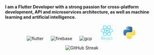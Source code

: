 <h4>I am a Flutter Developer with a strong passion for cross-platform development, API and microservices architecture, as well as machine learning and artificial intelligence.</h4>

<p align="center">

  <img src="https://www.vectorlogo.zone/logos/flutterio/flutterio-icon.svg" alt="flutter" style="width: 50px; height: 50px; margin: 0 10px;">
  
  <img src="https://www.vectorlogo.zone/logos/firebase/firebase-icon.svg" alt="firebase" style="width: 50px; height: 50px; margin: 0 10px;">
  
  <img src="https://www.vectorlogo.zone/logos/google_cloud/google_cloud-icon.svg" alt="gcp" style="width: 50px; height: 50px; margin: 0 10px;">
  
  <img src="https://raw.githubusercontent.com/devicons/devicon/master/icons/react/react-original-wordmark.svg" alt="react" style="width: 50px; height: 50px; margin: 0 10px;">
  
  <img src="https://raw.githubusercontent.com/devicons/devicon/master/icons/python/python-original.svg" alt="python" style="width: 50px; height: 50px; margin: 0 10px;">

</p>


<p align="center">
  <img src="https://github-readme-streak-stats.herokuapp.com/?user=fr33d0s&theme=radical" alt="GitHub Streak">
</p>
